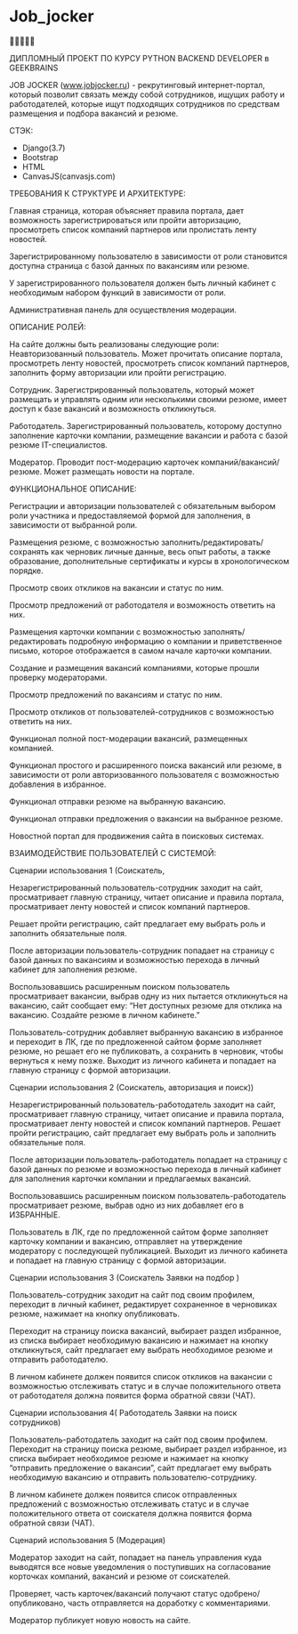 # Job_jocker
👨‍🔧🤝👨‍💼

ДИПЛОМНЫЙ ПРОЕКТ ПО КУРСУ PYTHON BACKEND DEVELOPER в GEEKBRAINS

JOB JOCKER (www.jobjocker.ru) - рекрутинговый интернет-портал, который позволит связать между собой сотрудников, ищущих работу и работодателей, которые ищут подходящих сотрудников по средствам размещения и подбора вакансий и резюме. 

СТЭК:
- Django(3.7)
- Bootstrap
- HTML
- CanvasJS(canvasjs.com)

ТРЕБОВАНИЯ К СТРУКТУРЕ И АРХИТЕКТУРЕ:

Главная страница, которая объясняет правила портала, дает возможность зарегистрироваться или пройти авторизацию, просмотреть список компаний партнеров или пролистать ленту новостей. 

Зарегистрированному пользователю в зависимости от роли становится доступна страница с базой данных по вакансиям или резюме.

У зарегистрированного пользователя должен быть личный кабинет с необходимым набором функций в зависимости от роли.

Административная панель для осуществления модерации.



ОПИСАНИЕ РОЛЕЙ:

На сайте должны быть реализованы следующие роли:
Неавторизованный пользователь. Может прочитать описание портала, просмотреть ленту новостей, просмотреть список компаний партнеров, заполнить форму авторизации или пройти регистрацию.

Сотрудник. Зарегистрированный пользователь, который может размещать и управлять одним или несколькими своими резюме, имеет доступ к базе вакансий и возможность откликнуться.

Работодатель. Зарегистрированный пользователь, которому доступно заполнение карточки компании, размещение вакансии и работа с базой резюме IT-специалистов.

Модератор. Проводит пост-модерацию карточек компаний/вакансий/резюме. Может размещать новости на портале.


ФУНКЦИОНАЛЬНОЕ ОПИСАНИЕ:

Регистрации и авторизации пользователей с обязательным выбором роли участника и предоставляемой формой для заполнения, в зависимости от выбранной роли.

Размещения резюме, с возможностью заполнить/редактировать/сохранять как черновик личные данные, весь опыт работы, а также образование, дополнительные сертификаты и курсы в хронологическом порядке.

Просмотр своих откликов на вакансии и статус по ним.

Просмотр предложений от работодателя и возможность ответить на них.

Размещения карточки компании с возможностью заполнять/редактировать подробную информацию о компании и приветственное письмо, которое отображается в самом начале карточки компании.

Создание и размещения вакансий компаниями, которые прошли проверку модераторами.

Просмотр предложений по вакансиям и статус по ним.

Просмотр откликов от пользователей-сотрудников с возможностью ответить на них.

Функционал полной пост-модерации вакансий, размещенных компанией.

Функционал простого и расширенного поиска вакансий или резюме, в зависимости от роли авторизованного пользователя с возможностью добавления в избранное.

Функционал отправки резюме на выбранную вакансию.

Функционал отправки предложения о вакансии на выбранное резюме.

Новостной портал для продвижения сайта в поисковых системах.


ВЗАИМОДЕЙСТВИЕ ПОЛЬЗОВАТЕЛЕЙ С СИСТЕМОЙ:

Сценарии использования 1  (Соискатель,

Незарегистрированный пользователь-сотрудник заходит на сайт, просматривает главную страницу, читает описание и правила портала, просматривает ленту новостей и список компаний партнеров. 

Решает пройти регистрацию, сайт предлагает ему выбрать роль и заполнить обязательные поля. 

После авторизации пользователь-сотрудник попадает на страницу с базой данных по вакансиям и возможностью перехода в личный кабинет для заполнения резюме. 

Воспользовавшись расширенным поиском пользователь просматривает вакансии, выбрав одну из них пытается откликнуться на вакансию, сайт сообщает ему: “Нет доступных резюме для отклика на вакансию. Создайте резюме в личном кабинете.”

Пользователь-сотрудник добавляет выбранную вакансию в избранное и переходит в ЛК, где по предложенной сайтом форме заполняет резюме, но решает его не публиковать, а сохранить в черновик, чтобы вернуться к нему позже. Выходит из личного кабинета и попадает на главную страницу с формой авторизации.

Сценарии использования 2 (Соискатель, авторизация и поиск))

Незарегистрированный пользователь-работодатель заходит на сайт, просматривает главную страницу, читает описание и правила портала, просматривает ленту новостей и список компаний партнеров. Решает пройти регистрацию, сайт предлагает ему выбрать роль и заполнить обязательные поля. 

После авторизации пользователь-работодатель попадает на страницу с базой данных по резюме и возможностью перехода в личный кабинет для заполнения карточки компании и предлагаемых вакансий. 

Воспользовавшись расширенным поиском пользователь-работодатель просматривает резюме, выбрав одно из них добавляет его в ИЗБРАННЫЕ.

Пользователь в ЛК, где по предложенной сайтом форме заполняет карточку компании  и вакансию, отправляет на утверждение модератору с последующей публикацией. Выходит из личного кабинета и попадает на главную страницу с формой авторизации.



Сценарии использования 3 (Соискатель Заявки на подбор )

Пользователь-сотрудник заходит на сайт под своим профилем, переходит в личный кабинет, редактирует сохраненное в черновиках резюме, нажимает на кнопку опубликовать. 

Переходит на страницу поиска вакансий, выбирает раздел избранное, из списка выбирает необходимую вакансию и нажимает на кнопку откликнуться, сайт предлагает ему выбрать необходимое резюме и отправить работодателю. 

В личном кабинете должен появится список откликов на вакансии с возможностью отслеживать статус и в случае положительного ответа от работодателя должна появится форма обратной связи (ЧАТ).


Сценарии использования 4( Работодатель Заявки на поиск сотрудников)

Пользователь-работодатель заходит на сайт под своим профилем. Переходит на страницу поиска резюме, выбирает раздел избранное, из списка выбирает необходимое резюме и нажимает на кнопку “отправить предложение о вакансии”, сайт предлагает ему выбрать необходимую вакансию и отправить пользователю-сотруднику. 

В личном кабинете должен появится список отправленных предложений с возможностью отслеживать статус и в случае положительного ответа от соискателя должна появится форма обратной связи (ЧАТ).

Сценарий использования 5 (Модерация)

Модератор заходит на сайт, попадает на панель управления куда выводятся все новые уведомления о поступивших на согласование корточках компаний, вакансий и резюме от соискателей. 

Проверяет, часть карточек/вакансий получают статус одобрено/опубликовано, часть отправляется на доработку с комментариями.

Модератор публикует новую новость на сайте.

